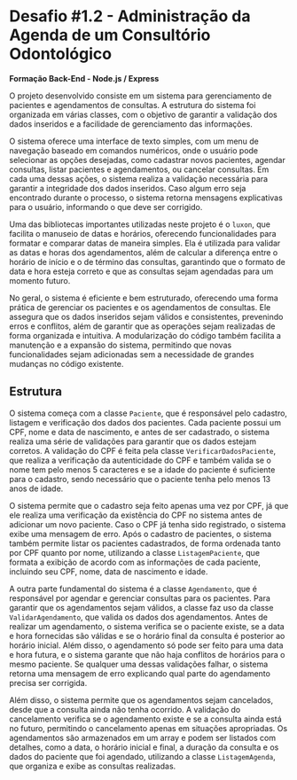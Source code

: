 # Desafio #1.2 - Administração da Agenda de um Consultório Odontológico
**Formação Back-End - Node.js / Express**


O projeto desenvolvido consiste em um sistema para gerenciamento de pacientes e agendamentos de consultas. A estrutura do sistema foi organizada em várias classes, com o objetivo de garantir a validação dos dados inseridos e a facilidade de gerenciamento das informações.

O sistema oferece uma interface de texto simples, com um menu de navegação baseado em comandos numéricos, onde o usuário pode selecionar as opções desejadas, como cadastrar novos pacientes, agendar consultas, listar pacientes e agendamentos, ou cancelar consultas. Em cada uma dessas ações, o sistema realiza a validação necessária para garantir a integridade dos dados inseridos. Caso algum erro seja encontrado durante o processo, o sistema retorna mensagens explicativas para o usuário, informando o que deve ser corrigido.

Uma das bibliotecas importantes utilizadas neste projeto é o `luxon`, que facilita o manuseio de datas e horários, oferecendo funcionalidades para formatar e comparar datas de maneira simples. Ela é utilizada para validar as datas e horas dos agendamentos, além de calcular a diferença entre o horário de início e o de término das consultas, garantindo que o formato de data e hora esteja correto e que as consultas sejam agendadas para um momento futuro.

No geral, o sistema é eficiente e bem estruturado, oferecendo uma forma prática de gerenciar os pacientes e os agendamentos de consultas. Ele assegura que os dados inseridos sejam válidos e consistentes, prevenindo erros e conflitos, além de garantir que as operações sejam realizadas de forma organizada e intuitiva. A modularização do código também facilita a manutenção e a expansão do sistema, permitindo que novas funcionalidades sejam adicionadas sem a necessidade de grandes mudanças no código existente.

## Estrutura
O sistema começa com a classe `Paciente`, que é responsável pelo cadastro, listagem e verificação dos dados dos pacientes. Cada paciente possui um CPF, nome e data de nascimento, e antes de ser cadastrado, o sistema realiza uma série de validações para garantir que os dados estejam corretos. A validação do CPF é feita pela classe `VerificarDadosPaciente`, que realiza a verificação da autenticidade do CPF e também valida se o nome tem pelo menos 5 caracteres e se a idade do paciente é suficiente para o cadastro, sendo necessário que o paciente tenha pelo menos 13 anos de idade.

O sistema permite que o cadastro seja feito apenas uma vez por CPF, já que ele realiza uma verificação da existência do CPF no sistema antes de adicionar um novo paciente. Caso o CPF já tenha sido registrado, o sistema exibe uma mensagem de erro. Após o cadastro de pacientes, o sistema também permite listar os pacientes cadastrados, de forma ordenada tanto por CPF quanto por nome, utilizando a classe `ListagemPaciente`, que formata a exibição de acordo com as informações de cada paciente, incluindo seu CPF, nome, data de nascimento e idade.

A outra parte fundamental do sistema é a classe `Agendamento`, que é responsável por agendar e gerenciar consultas para os pacientes. Para garantir que os agendamentos sejam válidos, a classe faz uso da classe `ValidarAgendamento`, que valida os dados dos agendamentos. Antes de realizar um agendamento, o sistema verifica se o paciente existe, se a data e hora fornecidas são válidas e se o horário final da consulta é posterior ao horário inicial. Além disso, o agendamento só pode ser feito para uma data e hora futura, e o sistema garante que não haja conflitos de horários para o mesmo paciente. Se qualquer uma dessas validações falhar, o sistema retorna uma mensagem de erro explicando qual parte do agendamento precisa ser corrigida.

Além disso, o sistema permite que os agendamentos sejam cancelados, desde que a consulta ainda não tenha ocorrido. A validação do cancelamento verifica se o agendamento existe e se a consulta ainda está no futuro, permitindo o cancelamento apenas em situações apropriadas. Os agendamentos são armazenados em um array e podem ser listados com detalhes, como a data, o horário inicial e final, a duração da consulta e os dados do paciente que foi agendado, utilizando a classe `ListagemAgenda`, que organiza e exibe as consultas realizadas.